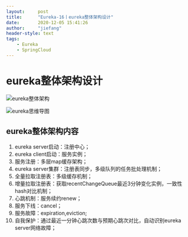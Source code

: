 ```yaml
---
layout:     post
title:      "Eureka-16丨eureka整体架构设计"
date:       2020-12-05 15:41:26
author:     "jiefang"
header-style: text
tags:
    - Eureka
    - SpringCloud
---
```

# eureka整体架构设计

![eureka整体架构](https://s3.ax1x.com/2020/12/05/DLgKET.png)

![eureka思维导图](https://s3.ax1x.com/2020/12/05/DLb7hn.png)

## eureka整体架构内容
1. eureka server启动：注册中心；
2. eureka client启动：服务实例；
3. 服务注册：多层map缓存架构；
4. eureka server集群：注册表同步，多级队列的任务批处理机制；
5. 全量拉取注册表：多级缓存机制；
6. 增量拉取注册表：获取recentChangeQueue最近3分钟变化实例，一致性hash对比机制；
7. 心跳机制：服务续约renew；
8. 服务下线：cancel；
9. 服务故障：expiration,eviction;
10. 自我保护：通过最近一分钟心跳次数与预期心跳次对比，自动识别eureka server网络故障；
